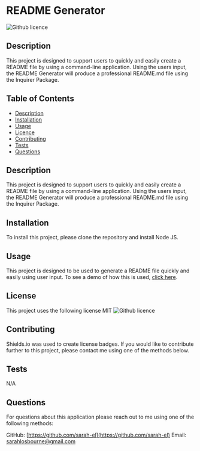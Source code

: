 # README Generator

  ![Github licence](http://img.shields.io/badge/license-MIT-blue.svg)

  ## Description
  This project is designed to support users to quickly and easily create a README file by using a command-line application. Using the users input, the README Generator will produce a professional README.md file using the Inquirer Package.

  ## Table of Contents
  * [Description](#description)
  * [Installation](#installation)
  * [Usage](#usage)
  * [Licence](#license)
  * [Contributing](#contributing)
  * [Tests](#testing)
  * [Questions](#questions)

  ## Description
  This project is designed to support users to quickly and easily create a README file by using a command-line application. Using the users input, the README Generator will produce a professional README.md file using the Inquirer Package.

  ## Installation
  To install this project, please clone the repository and install Node JS.

  ## Usage
  This project is designed to be used to generate a README file quickly and easily using user input. To see a demo of how this is used, [click here](https://drive.google.com/file/d/1uXz1AKh1MobeTbWKg_NCA6cLhef3AuJt/view?usp=share_link).

  ## License
  This project uses the following license MIT
    ![Github licence](http://img.shields.io/badge/license-MIT-blue.svg)

  ## Contributing
  Shields.io was used to create license badges. If you would like to contribute further to this project, please contact me using one of the methods below.

  ## Tests
  N/A

  ## Questions
  For questions about this application please reach out to me using one of the following methods:

  GitHub: [https://github.com/sarah-el](https://github.com/sarah-el)
  Email: sarahlosbourne@gmail.com
